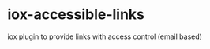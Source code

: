 iox-accessible-links
====================

iox plugin to provide links with access control (email based)
